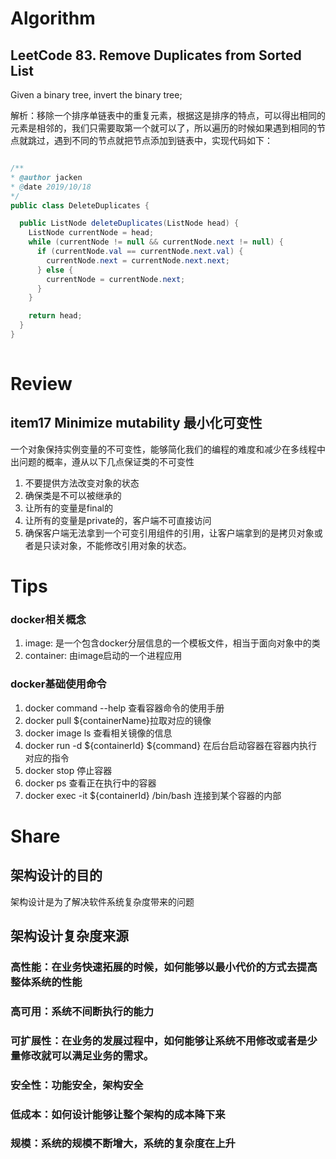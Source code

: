 # Algorithm

## LeetCode 83. Remove Duplicates from Sorted List

Given a binary tree, invert the binary tree;

解析：移除一个排序单链表中的重复元素，根据这是排序的特点，可以得出相同的元素是相邻的，我们只需要取第一个就可以了，所以遍历的时候如果遇到相同的节点就跳过，遇到不同的节点就把节点添加到链表中，实现代码如下：

```java

/**
* @author jacken
* @date 2019/10/18
*/
public class DeleteDuplicates {

  public ListNode deleteDuplicates(ListNode head) {
    ListNode currentNode = head;
    while (currentNode != null && currentNode.next != null) {
      if (currentNode.val == currentNode.next.val) {
        currentNode.next = currentNode.next.next;
      } else {
        currentNode = currentNode.next;
      }
    }

    return head;
  }
}
  
```

# Review  
  
  ## item17 Minimize mutability 最小化可变性
  一个对象保持实例变量的不可变性，能够简化我们的编程的难度和减少在多线程中出问题的概率，遵从以下几点保证类的不可变性
  
  1. 不要提供方法改变对象的状态
  2. 确保类是不可以被继承的
  3. 让所有的变量是final的
  4. 让所有的变量是private的，客户端不可直接访问
  5. 确保客户端无法拿到一个可变引用组件的引用，让客户端拿到的是拷贝对象或者是只读对象，不能修改引用对象的状态。

# Tips

 ### docker相关概念
 
 1. image: 是一个包含docker分层信息的一个模板文件，相当于面向对象中的类
 2. container: 由image启动的一个进程应用

 ### docker基础使用命令
 1. docker command --help 查看容器命令的使用手册
 2. docker pull ${containerName}拉取对应的镜像
 3. docker image ls 查看相关镜像的信息
 4. docker run -d ${containerId} ${command} 在后台启动容器在容器内执行对应的指令
 5. docker stop 停止容器
 5. docker ps 查看正在执行中的容器
 5. docker exec -it ${containerId} /bin/bash 连接到某个容器的内部
 
  
  
  
# Share
  
  ## 架构设计的目的
    
  架构设计是为了解决软件系统复杂度带来的问题
  
  ## 架构设计复杂度来源
  
  ### 高性能：在业务快速拓展的时候，如何能够以最小代价的方式去提高整体系统的性能
  
  ### 高可用：系统不间断执行的能力
  
  ### 可扩展性：在业务的发展过程中，如何能够让系统不用修改或者是少量修改就可以满足业务的需求。
  
  ### 安全性：功能安全，架构安全
  
  ### 低成本：如何设计能够让整个架构的成本降下来
  
  ### 规模：系统的规模不断增大，系统的复杂度在上升
  
  
  
   
  
  
  
